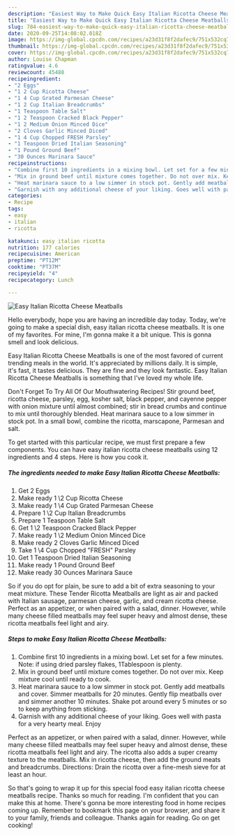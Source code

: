 ```yaml
---
description: "Easiest Way to Make Quick Easy Italian Ricotta Cheese Meatballs"
title: "Easiest Way to Make Quick Easy Italian Ricotta Cheese Meatballs"
slug: 784-easiest-way-to-make-quick-easy-italian-ricotta-cheese-meatballs
date: 2020-09-25T14:08:02.018Z
image: https://img-global.cpcdn.com/recipes/a23d31f8f2dafec9/751x532cq70/easy-italian-ricotta-cheese-meatballs-recipe-main-photo.jpg
thumbnail: https://img-global.cpcdn.com/recipes/a23d31f8f2dafec9/751x532cq70/easy-italian-ricotta-cheese-meatballs-recipe-main-photo.jpg
cover: https://img-global.cpcdn.com/recipes/a23d31f8f2dafec9/751x532cq70/easy-italian-ricotta-cheese-meatballs-recipe-main-photo.jpg
author: Louise Chapman
ratingvalue: 4.6
reviewcount: 45488
recipeingredient:
- "2 Eggs"
- "1 2 Cup Ricotta Cheese"
- "1 4 Cup Grated Parmesan Cheese"
- "1 2 Cup Italian Breadcrumbs"
- "1 Teaspoon Table Salt"
- "1 2 Teaspoon Cracked Black Pepper"
- "1 2 Medium Onion Minced Dice"
- "2 Cloves Garlic Minced Diced"
- "1 4 Cup Chopped FRESH Parsley"
- "1 Teaspoon Dried Italian Seasoning"
- "1 Pound Ground Beef"
- "30 Ounces Marinara Sauce"
recipeinstructions:
- "Combine first 10 ingredients in a mixing bowl. Let set for a few minutes. Note: if using dried parsley flakes, 1Tablespoon is plenty."
- "Mix in ground beef until mixture comes together. Do not over mix. Keep mixture cool until ready to cook."
- "Heat marinara sauce to a low simmer in stock pot. Gently add meatballs and cover. Simmer meatballs for 20 minutes. Gently flip meatballs over and simmer another 10 minutes. Shake pot around every 5 minutes or so to keep anything from sticking."
- "Garnish with any additional cheese of your liking. Goes well with pasta for a very hearty meal. Enjoy"
categories:
- Recipe
tags:
- easy
- italian
- ricotta

katakunci: easy italian ricotta 
nutrition: 177 calories
recipecuisine: American
preptime: "PT12M"
cooktime: "PT37M"
recipeyield: "4"
recipecategory: Lunch

---
```



![Easy Italian Ricotta Cheese Meatballs](https://img-global.cpcdn.com/recipes/a23d31f8f2dafec9/751x532cq70/easy-italian-ricotta-cheese-meatballs-recipe-main-photo.jpg)

Hello everybody, hope you are having an incredible day today. Today, we're going to make a special dish, easy italian ricotta cheese meatballs. It is one of my favorites. For mine, I'm gonna make it a bit unique. This is gonna smell and look delicious.

Easy Italian Ricotta Cheese Meatballs is one of the most favored of current trending meals in the world. It's appreciated by millions daily. It is simple, it's fast, it tastes delicious. They are fine and they look fantastic. Easy Italian Ricotta Cheese Meatballs is something that I've loved my whole life.

Don&#39;t Forget To Try All Of Our Mouthwatering Recipes! Stir ground beef, ricotta cheese, parsley, egg, kosher salt, black pepper, and cayenne pepper with onion mixture until almost combined; stir in bread crumbs and continue to mix until thoroughly blended. Heat marinara sauce to a low simmer in stock pot. In a small bowl, combine the ricotta, marscapone, Parmesan and salt.


To get started with this particular recipe, we must first prepare a few components. You can have easy italian ricotta cheese meatballs using 12 ingredients and 4 steps. Here is how you cook it.

<!--inarticleads1-->

##### The ingredients needed to make Easy Italian Ricotta Cheese Meatballs:

1. Get 2 Eggs
1. Make ready 1 \2 Cup Ricotta Cheese
1. Make ready 1 \4 Cup Grated Parmesan Cheese
1. Prepare 1 \2 Cup Italian Breadcrumbs
1. Prepare 1 Teaspoon Table Salt
1. Get 1 \2 Teaspoon Cracked Black Pepper
1. Make ready 1 \2 Medium Onion Minced Dice
1. Make ready 2 Cloves Garlic Minced Diced
1. Take 1 \4 Cup Chopped &#34;FRESH&#34; Parsley
1. Get 1 Teaspoon Dried Italian Seasoning
1. Make ready 1 Pound Ground Beef
1. Make ready 30 Ounces Marinara Sauce


So if you do opt for plain, be sure to add a bit of extra seasoning to your meat mixture. These Tender Ricotta Meatballs are light as air and packed with Italian sausage, parmesan cheese, garlic, and cream ricotta cheese. Perfect as an appetizer, or when paired with a salad, dinner. However, while many cheese filled meatballs may feel super heavy and almost dense, these ricotta meatballs feel light and airy. 

<!--inarticleads2-->

##### Steps to make Easy Italian Ricotta Cheese Meatballs:

1. Combine first 10 ingredients in a mixing bowl. Let set for a few minutes. Note: if using dried parsley flakes, 1Tablespoon is plenty.
1. Mix in ground beef until mixture comes together. Do not over mix. Keep mixture cool until ready to cook.
1. Heat marinara sauce to a low simmer in stock pot. Gently add meatballs and cover. Simmer meatballs for 20 minutes. Gently flip meatballs over and simmer another 10 minutes. Shake pot around every 5 minutes or so to keep anything from sticking.
1. Garnish with any additional cheese of your liking. Goes well with pasta for a very hearty meal. Enjoy


Perfect as an appetizer, or when paired with a salad, dinner. However, while many cheese filled meatballs may feel super heavy and almost dense, these ricotta meatballs feel light and airy. The ricotta also adds a super creamy texture to the meatballs. Mix in ricotta cheese, then add the ground meats and breadcrumbs. Directions: Drain the ricotta over a fine-mesh sieve for at least an hour. 

So that's going to wrap it up for this special food easy italian ricotta cheese meatballs recipe. Thanks so much for reading. I'm confident that you can make this at home. There's gonna be more interesting food in home recipes coming up. Remember to bookmark this page on your browser, and share it to your family, friends and colleague. Thanks again for reading. Go on get cooking!
